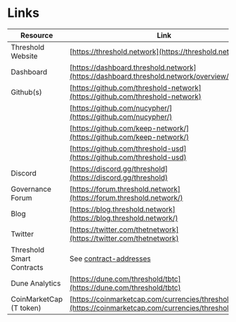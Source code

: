 # Links



| Resource                  | Link                                                                                               |
| ------------------------- | -------------------------------------------------------------------------------------------------- |
| Threshold Website         | [https://threshold.network](https://threshold.network/)                                            |
| Dashboard                 | [https://dashboard.threshold.network](https://dashboard.threshold.network/overview/network)        |
| Github(s)                 | [https://github.com/threshold-network](https://github.com/threshold-network)                       |
|                           | [https://github.com/nucypher/](https://github.com/nucypher/)                                       |
|                           | [https://github.com/keep-network/](https://github.com/keep-network/)                               |
|                           | [https://github.com/threshold-usd](https://github.com/threshold-usd)                               |
| Discord                   | [https://discord.gg/threshold](https://discord.gg/threshold)                                       |
| Governance Forum          | [https://forum.threshold.network](https://forum.threshold.network/)                                |
| Blog                      | [https://blog.threshold.network](https://blog.threshold.network/)                                  |
| Twitter                   | [https://twitter.com/thetnetwork](https://twitter.com/thetnetwork)                                 |
| Threshold Smart Contracts | See [contract-addresses](contract-addresses/ "mention")                                            |
| Dune Analytics            | [https://dune.com/threshold/tbtc](https://dune.com/threshold/tbtc)                                 |
| CoinMarketCap (T token)   | [https://coinmarketcap.com/currencies/threshold/](https://coinmarketcap.com/currencies/threshold/) |
